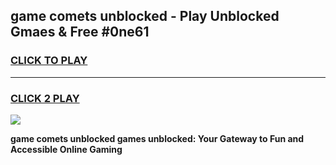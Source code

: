 
## game comets unblocked - Play Unblocked Gmaes & Free #0ne61
<h3>
<a href="https://news.freeplayer.one?title=game_comets_unblocked&ref=24F">CLICK TO PLAY</a></h3>
<hr>

<h3>
<a href="https://news.freeplayer.one?title=game_comets_unblocked&ref=24F">CLICK 2 PLAY</a>
  
</h3>

<a href="https://news.freeplayer.one?title=game_comets_unblocked&ref=24F/"><img src="https://clearcache.store/games.png"></a>


**game comets unblocked games unblocked: Your Gateway to Fun and Accessible Online Gaming**
